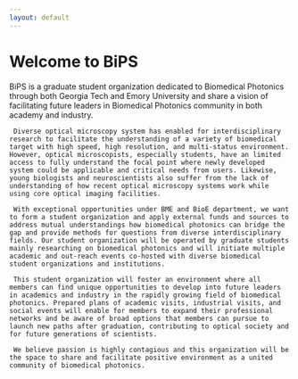 ```yaml
---
layout: default
---
```


# Welcome to BiPS

BiPS is a graduate student organization dedicated to Biomedical Photonics through both Georgia Tech and Emory University and share a vision of facilitating future leaders in Biomedical Photonics community in both academy and industry.

     Diverse optical microscopy system has enabled for interdisciplinary research to facilitate the understanding of a variety of biomedical target with high speed, high resolution, and multi-status environment. However, optical microscopists, especially students, have an limited access to fully understand the focal point where newly developed system could be applicable and critical needs from users. Likewise, young biologists and neuroscientists also suffer from the lack of understanding of how recent optical microscopy systems work while using core optical imaging facilities.

     With exceptional opportunities under BME and BioE department, we want to form a student organization and apply external funds and sources to address mutual understandings how biomedical photonics can bridge the gap and provide methods for questions from diverse interdisciplinary fields. Our student organization will be operated by graduate students mainly researching on biomedical photonics and will initiate multiple academic and out-reach events co-hosted with diverse biomedical student organizations and institutions.

     This student organization will foster an environment where all members can find unique opportunities to develop into future leaders in academics and industry in the rapidly growing field of biomedical photonics. Prepared plans of academic visits, industrial visits, and social events will enable for members to expand their professional networks and be aware of broad options that members can pursue to launch new paths after graduation, contributing to optical society and for future generations of scientists.

     We believe passion is highly contagious and this organization will be the space to share and facilitate positive environment as a united community of biomedical photonics.
